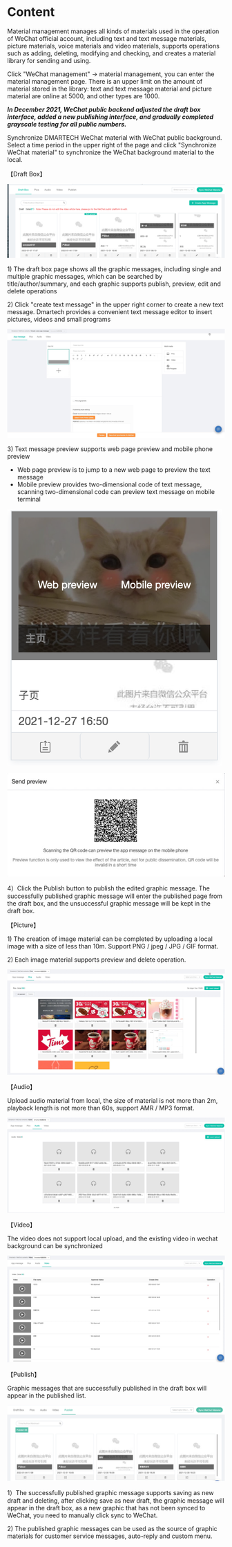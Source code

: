 # Content

Material management manages all kinds of materials used in the operation of WeChat official account, including text and text message materials, picture materials, voice materials and video materials, supports operations such as adding, deleting, modifying and checking, and creates a material library for sending and using.

Click "WeChat management" -> material management, you can enter the material management page. There is an upper limit on the amount of material stored in the library: text and text message material and picture material are online at 5000, and other types are 1000.

_**In December 2021, WeChat public backend adjusted the draft box interface, added a new publishing interface, and gradually completed grayscale testing for all public numbers.**_

Synchronize DMARTECH WeChat material with WeChat public background. Select a time period in the upper right of the page and click "Synchronize WeChat material" to synchronize the WeChat background material to the local.

【Draft Box】

![](<../.gitbook/assets/截屏2022-01-09 16.15.23.png>)

1\) The draft box page shows all the graphic messages, including single and multiple graphic messages, which can be searched by title/author/summary, and each graphic supports publish, preview, edit and delete operations

2\) Click "create text message" in the upper right corner to create a new text message. Dmartech provides a convenient text message editor to insert pictures, videos and small programs

![](../.gitbook/assets/tu-wen-xiao-xi-eng.jpg)

3\) Text message preview supports web page preview and mobile phone preview&#x20;

* Web page preview is to jump to a new web page to preview the text message&#x20;
* Mobile preview provides two-dimensional code of text message, scanning two-dimensional code can preview text message on mobile terminal

![](<../.gitbook/assets/image (642) (1) (1).png>)

![Mobile preview](../.gitbook/assets/shou-ji-yu-lan-eng.jpg)



4）Click the Publish button to publish the edited graphic message. The successfully published graphic message will enter the published page from the draft box, and the unsuccessful graphic message will be kept in the draft box.

【Picture】

1\) The creation of image material can be completed by uploading a local image with a size of less than 10m. Support PNG / jpeg / JPG / GIF format.&#x20;

2\) Each image material supports preview and delete operation.

![Picture](../.gitbook/assets/tu-pian-su-cai-eng.jpg)

【Audio】

Upload audio material from local, the size of material is not more than 2m, playback length is not more than 60s, support AMR / MP3 format.

![Audio](../.gitbook/assets/yu-yin-su-cai-eng.jpg)

【Video】

The video does not support local upload, and the existing video in wechat background can be synchronized

![Video](../.gitbook/assets/shi-pin-eng.jpg)

【Publish】

Graphic messages that are successfully published in the draft box will appear in the published list.

![](<../.gitbook/assets/image (656) (1) (1).png>)

1）The successfully published graphic message supports saving as new draft and deleting, after clicking save as new draft, the graphic message will appear in the draft box, as a new graphic that has not been synced to WeChat, you need to manually click sync to WeChat.

&#x20;2\) The published graphic messages can be used as the source of graphic materials for customer service messages, auto-reply and custom menu.

